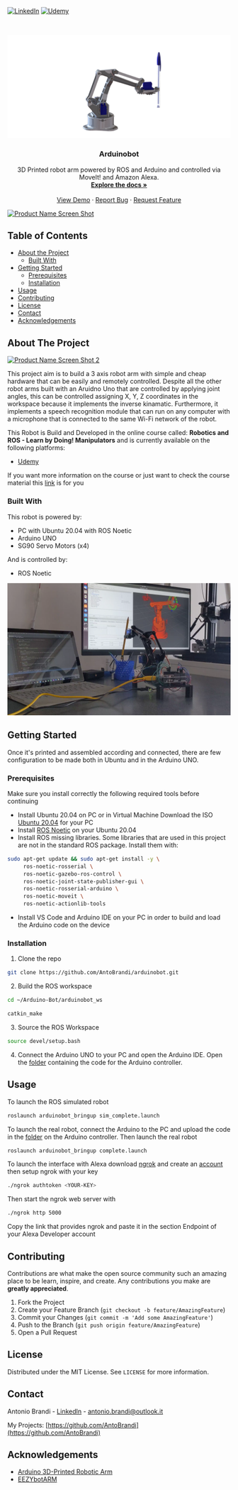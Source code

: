 [![LinkedIn][linkedin-shield]][linkedin-url]
[![Udemy][udemy-shield]][udemy-url]


<!-- PROJECT LOGO -->
<br />
<p align="center">
   <img src="images/logo.png" alt="Logo">

  <h3 align="center">Arduinobot</h3>

  <p align="center">
    3D Printed robot arm powered by ROS and Arduino and controlled via MoveIt! and Amazon Alexa.
    <br />
    <a href="https://github.com/AntoBrandi/arduinobot/"><strong>Explore the docs »</strong></a>
    <br />
    <br />
    <a href="https://github.com/AntoBrandi/arduinobot/">View Demo</a>
    ·
    <a href="https://github.com/AntoBrandi/arduinobot/issues">Report Bug</a>
    ·
    <a href="https://github.com/AntoBrandi/arduinobot/issues">Request Feature</a>
  </p>
</p>

[![Product Name Screen Shot][product-screenshot]](https://example.com)

<!-- TABLE OF CONTENTS -->
## Table of Contents

* [About the Project](#about-the-project)
  * [Built With](#built-with)
* [Getting Started](#getting-started)
  * [Prerequisites](#prerequisites)
  * [Installation](#installation)
* [Usage](#usage)
* [Contributing](#contributing)
* [License](#license)
* [Contact](#contact)
* [Acknowledgements](#acknowledgements)



<!-- ABOUT THE PROJECT -->
## About The Project

[![Product Name Screen Shot 2][product-screenshot-2]](https://example.com)

This project aim is to build a 3 axis robot arm with simple and cheap hardware that can be easily and remotely controlled.
Despite all the other robot arms built with an Aruidno Uno that are controlled by applying joint angles, this can be controlled assigning X, Y, Z coordinates in the workspace because it implements the inverse kinamatic.
Furthermore, it implements a speech recognition module that can run on any computer with a microphone that is connected to the same Wi-Fi network 
of the robot.

This Robot is Build and Developed in the online course called: **Robotics and ROS - Learn by Doing! Manipulators** and is currently available on the following platforms:

* [Udemy](https://www.udemy.com/course/robotics-and-ros-learn-by-doing-manipulators/?referralCode=6EDAA8501C5E3CCEE526)

If you want more information on the course or just want to check the course material this [link](https://github.com/AntoBrandi/Robotics-and-ROS-Learn-by-Doing-Manipulators) is for you


### Built With
This robot is powered by:
* PC with Ubuntu 20.04 with ROS Noetic
* Arduino UNO
* SG90 Servo Motors (x4)

And is controlled by:
* ROS Noetic

[![Product Name Screen Shot Real][product-screenshot-real]](https://example.com)


<!-- GETTING STARTED -->
## Getting Started

Once it's printed and assembled according and connected, there are few configuration to be made both in Ubuntu and in the Arduino UNO.

### Prerequisites

Make sure you install correctly the following required tools before continuing
* Install Ubuntu 20.04 on PC or in Virtual Machine
Download the ISO [Ubuntu 20.04](https://ubuntu.com/download/alternative-downloads) for your PC
* Install [ROS Noetic](http://wiki.ros.org/noetic/Installation/Ubuntu) on your Ubuntu 20.04
* Install ROS missing libraries. Some libraries that are used in this project are not in the standard ROS package. Install them with:
```sh
sudo apt-get update && sudo apt-get install -y \
     ros-noetic-rosserial \
     ros-noetic-gazebo-ros-control \
     ros-noetic-joint-state-publisher-gui \
     ros-noetic-rosserial-arduino \
     ros-noetic-moveit \
     ros-noetic-actionlib-tools
```
* Install VS Code and Arduino IDE on your PC in order to build and load the Arduino code on the device


### Installation

1. Clone the repo
```sh
git clone https://github.com/AntoBrandi/arduinobot.git
```
2. Build the ROS workspace
```sh
cd ~/Arduino-Bot/arduinobot_ws
```
```sh
catkin_make
```
3. Source the ROS Workspace
```sh
source devel/setup.bash
```
4. Connect the Arduino UNO to your PC and open the Arduino IDE. Open the [folder](https://github.com/AntoBrandi/Arduino-Bot/tree/noetic/arduinobot_ws/src/arduinobot_controller/arduino)
containing the code for the Arduino controller.



<!-- USAGE EXAMPLES -->
## Usage

To launch the ROS simulated robot
```sh
roslaunch arduinobot_bringup sim_complete.launch
```

To launch the real robot, connect the Arduino to the PC and upload the code in the [folder](https://github.com/AntoBrandi/Arduino-Bot/tree/noetic/arduinobot_ws/src/arduinobot_controller/arduino/ros_robot_control) on the Arduino controller.
Then launch the real robot
```sh
roslaunch arduinobot_bringup complete.launch
```

To launch the interface with Alexa download [ngrok](https://ngrok.com/download) and create an [account](https://dashboard.ngrok.com/signup) then setup ngrok with your key
```sh
./ngrok authtoken <YOUR-KEY>
```
Then start the ngrok web server with
```sh
./ngrok http 5000
```
Copy the link that provides ngrok and paste it in the section Endpoint of your Alexa Developer account




<!-- CONTRIBUTING -->
## Contributing

Contributions are what make the open source community such an amazing place to be learn, inspire, and create. Any contributions you make are **greatly appreciated**.

1. Fork the Project
2. Create your Feature Branch (`git checkout -b feature/AmazingFeature`)
3. Commit your Changes (`git commit -m 'Add some AmazingFeature'`)
4. Push to the Branch (`git push origin feature/AmazingFeature`)
5. Open a Pull Request



<!-- LICENSE -->
## License

Distributed under the MIT License. See `LICENSE` for more information.



<!-- CONTACT -->
## Contact

Antonio Brandi - [LinkedIn]([linkedin-url]) - antonio.brandi@outlook.it

My Projects: [https://github.com/AntoBrandi](https://github.com/AntoBrandi)



<!-- ACKNOWLEDGEMENTS -->
## Acknowledgements
* [Arduino 3D-Printed Robotic Arm](https://create.arduino.cc/projecthub/mircemk/arduino-3d-printed-robotic-arm-e824d8?ref=search&ref_id=robot%20arm&offset=86)
* [EEZYbotARM](https://www.thingiverse.com/thing:1015238)





<!-- MARKDOWN LINKS & IMAGES -->
[linkedin-shield]: https://img.shields.io/badge/-LinkedIn-black.svg?style=flat-square&logo=linkedin&colorB=555
[linkedin-url]: https://www.linkedin.com/in/antonio-brandi-512166bb/
[udemy-shield]: https://img.shields.io/badge/-Udemy-black.svg?style=flat-square&logo=udemy&colorB=555
[udemy-url]: https://www.udemy.com/course/robotics-and-ros-learn-by-doing-manipulators/?referralCode=6EDAA8501C5E3CCEE526
[product-screenshot]: images/BB3A0020.jpg
[product-screenshot-2]: images/BB3A0026.jpg
[product-screenshot-real]: images/screen_video.png
